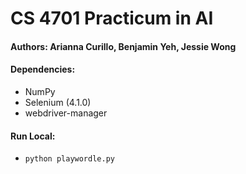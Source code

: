 # CS 4701 Practicum in AI

#### Authors: Arianna Curillo, Benjamin Yeh, Jessie Wong

#### Dependencies:
* NumPy
* Selenium (4.1.0)
* webdriver-manager

#### Run Local:
* `python playwordle.py`
